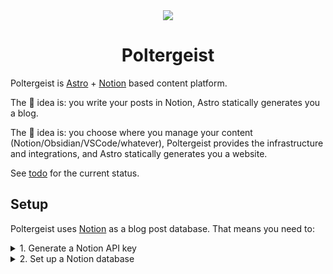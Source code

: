 <div align="center">
<img src="https://user-images.githubusercontent.com/44495184/221377941-7c48e06f-4ede-4608-a64b-77fa3146d019.png" />
</div>

<div align="center">
  <h1>Poltergeist</h1>
</div>

Poltergeist is [Astro](https://astro.build/) + [Notion](https://notion.so) based content platform.

The 🐒 idea is: you write your posts in Notion, Astro statically generates you a blog.

The 🦍 idea is: you choose where you manage your content (Notion/Obsidian/VSCode/whatever), Poltergeist provides the infrastructure and integrations, and Astro statically generates you a website.

See [todo](todo.md) for the current status.

## Setup

Poltergeist uses [Notion](https://notion.so) as a blog post database. That means you need to:

<details>

<summary>1. Generate a Notion API key</summary>

1. Go to [Notion API](https://www.notion.so/my-integrations).
2. Create a new integration. Copy the _Internal Integration Token_.
3. Store the token in your `.env` file as `NOTION_API_KEY`.

</details>

<details>

<summary>2. Set up a Notion database</summary>

1. Go to [Notion](https://notion.so).
2. Create a new database.
3. Add the following properties:
   - `Post` (title) - the title of the post. Should point to the post's page.
   - `Published` (checkbox) - indicates whether the post is published or not.
   - `Slug` (text) - the slug of the post.

You can set different names for these properties in your `.env` file. See `.env.example`.

4. Click _Share_, and copy the database id. It's the part of the URL after `notion.so/` and before the first `?`.
5. Store the database id in your `.env` file as `NOTION_DATABASE_ID`.

</details>
  
